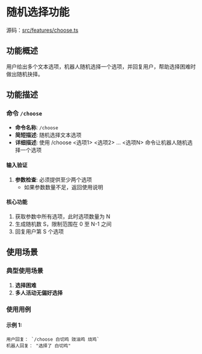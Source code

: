 # 随机选择功能

源码：[src/features/choose.ts](src/features/choose.ts)

## 功能概述

用户给出多个文本选项，机器人随机选择一个选项，并回复用户，帮助选择困难时做出随机抉择。

## 功能描述

### 命令 `/choose`

- **命令名称**: `/choose`
- **简短描述**: 随机选择文本选项
- **详细描述**: 使用 /choose <选项1> <选项2> ... <选项N> 命令让机器人随机选择一个选项

#### 输入验证

1. **参数检查**: 必须提供至少两个选项
   - 如果参数数量不足，返回使用说明

#### 核心功能

1. 获取参数中所有选项，此时选项数量为 N
2. 生成随机数 S，限制范围在 0 至 N-1 之间
3. 回复用户第 S 个选项

## 使用场景

### 典型使用场景

1. **选择困难**
2. **多人活动无偏好选择**

### 使用用例

#### 示例 1:

```text
用户回复： `/choose 白切鸡 豉油鸡 烧鸡`
机器人回复： "选择了 白切鸡"
```
